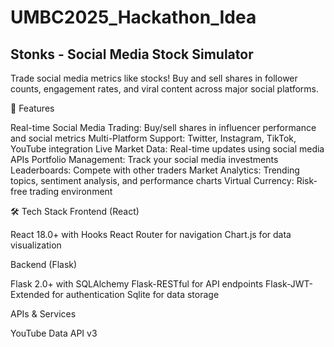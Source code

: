 # UMBC2025_Hackathon_Idea

## Stonks - Social Media Stock Simulator ##

Trade social media metrics like stocks! Buy and sell shares in follower counts, engagement rates, and viral content across major social platforms.

🚀 Features

Real-time Social Media Trading: Buy/sell shares in influencer performance and social metrics
Multi-Platform Support: Twitter, Instagram, TikTok, YouTube integration
Live Market Data: Real-time updates using social media APIs
Portfolio Management: Track your social media investments
Leaderboards: Compete with other traders
Market Analytics: Trending topics, sentiment analysis, and performance charts
Virtual Currency: Risk-free trading environment

🛠️ Tech Stack
Frontend (React)

React 18.0+ with Hooks
React Router for navigation
Chart.js for data visualization


Backend (Flask)

Flask 2.0+ with SQLAlchemy
Flask-RESTful for API endpoints
Flask-JWT-Extended for authentication
Sqlite for data storage

APIs & Services


YouTube Data API v3

